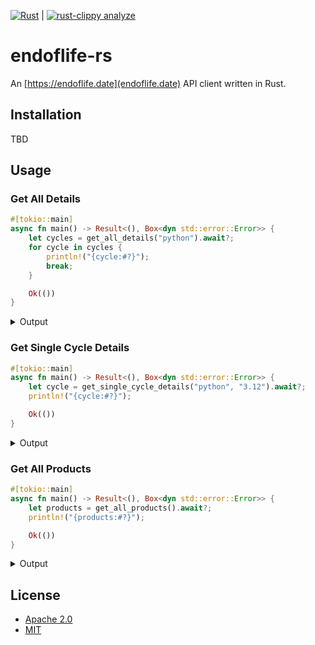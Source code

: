 [![Rust](https://github.com/afarinetti/endoflife-rs/actions/workflows/rust.yml/badge.svg)](https://github.com/afarinetti/endoflife-rs/actions/workflows/rust.yml) | [![rust-clippy analyze](https://github.com/afarinetti/endoflife-rs/actions/workflows/rust-clippy.yml/badge.svg)](https://github.com/afarinetti/endoflife-rs/actions/workflows/rust-clippy.yml)

# endoflife-rs

An [https://endoflife.date](endoflife.date) API client written in Rust.

## Installation

TBD

## Usage

### Get All Details

```rust
#[tokio::main]
async fn main() -> Result<(), Box<dyn std::error::Error>> {
    let cycles = get_all_details("python").await?;
    for cycle in cycles {
        println!("{cycle:#?}");
        break;
    }

    Ok(())
}
```

<details>
  <summary>Output</summary>
  <pre>
    Cycle {
      cycle: "3.13",
      release_date: 2024-10-07,
      eol: Date(
        2029-10-31,
      ),
      latest: "3.13.1",
      link: None,
      lts: Bool(
        false,
      ),
      support: Date(
        2026-10-01,
      ),
      discontinued: None,
    }
    Cycle {
      cycle: "3.12",
      release_date: 2023-10-02,
      eol: Date(
        2028-10-31,
      ),
      latest: "3.12.8",
      link: None,
      lts: Bool(
        false,
      ),
      support: Date(
        2025-04-02,
      ),
      discontinued: None,
    }

    // << snip >>

    Cycle {
      cycle: "3.0",
      release_date: 2008-12-03,
      eol: Date(
        2009-06-27,
      ),
      latest: "3.0.1",
      link: None,
      lts: Bool(
        false,
      ),
      support: Bool(
        false,
      ),
      discontinued: None,
    }
    Cycle {
      cycle: "2.6",
      release_date: 2008-10-01,
      eol: Date(
        2013-10-29,
      ),
      latest: "2.6.9",
      link: None,
      lts: Bool(
        false,
      ),
      support: Bool(
        false,
      ),
      discontinued: None,
    }
  </pre>
</details>

### Get Single Cycle Details

```rust
#[tokio::main]
async fn main() -> Result<(), Box<dyn std::error::Error>> {
    let cycle = get_single_cycle_details("python", "3.12").await?;
    println!("{cycle:#?}");

    Ok(())
}
```

<details>
  <summary markdown="span">Output</summary>
  <pre>
    Cycle {
      cycle: "3.12",
      release_date: 2023-10-02,
      eol: Date(
        2028-10-31,
      ),
      latest: "3.12.8",
      link: None,
      lts: Bool(
        false,
      ),
      support: Date(
        2025-04-02,
      ),
      discontinued: None,
    }
  </pre>
</details>

### Get All Products

```rust
#[tokio::main]
async fn main() -> Result<(), Box<dyn std::error::Error>> {
    let products = get_all_products().await?;
    println!("{products:#?}");

    Ok(())
}
```

<details>
  <summary>Output</summary>
  <pre>
    [
      "akeneo-pim",
      "alibaba-dragonwell",
      "almalinux",
      "alpine",
      "amazon-cdk",
      "amazon-corretto",

      // << snip >>

      "xcp-ng",
      "yarn",
      "yocto",
      "zabbix",
      "zentyal",
      "zerto",
      "zookeeper",
    ]
  </pre>
</details>

## License

- [Apache 2.0](https://choosealicense.com/licenses/apache-2.0/)
- [MIT](https://choosealicense.com/licenses/mit/)
